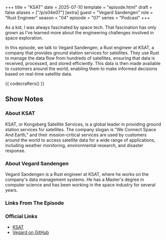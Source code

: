 +++
title = "KSAT"
date = 2025-07-10
template = "episode.html"
draft = false
aliases = ["/p/s04e07"]
[extra]
guest = "Vegard Sandengen"
role = "Rust Engineer"
season = "04"
episode = "07"
series = "Podcast"
+++

As a kid, I was always fascinated by space tech.
That fascination has only grown as I've learned more about the engineering challenges involved in space exploration.

In this episode, we talk to Vegard Sandengen, a Rust engineer at KSAT, a company that provides ground station services for satellites.
They use Rust to manage the data flow from hundreds of satellites, ensuring that data is received, processed, and stored efficiently.
This data is then made available to customers around the world, enabling them to make informed decisions based on real-time satellite data.

{{ codecrafters() }}

## Show Notes

### About KSAT 

KSAT, or Kongsberg Satellite Services, is a global leader in providing ground station services for satellites.
The company slogan is "We Connect Space And Earth," and their mission-critical services are used by customers around the world to access satellite data
for a wide range of applications, including weather monitoring, environmental research, and disaster response.

### About Vegard Sandengen 

Vegard Sandengen is a Rust engineer at KSAT, where he works on the company's data management systems.
He has a Master's degree in computer science and has been working in the space industry for several years.

### Links From The Episode

### Official Links

- [KSAT](https://www.ksat.no/)
- [Vegard on GitHub](https://github.com/veeg)
